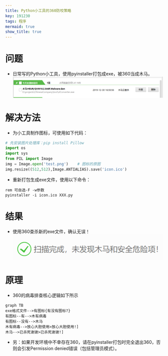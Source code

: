 ```yaml
---
title: Python小工具的360防咬策略
key: 191230
tags: 程序
mermaid: true
show_title: true
---
```


# 问题
- 日常写的Python小工具，使用pyinstaller打包成exe，被360当成木马。
![trojan](/res/191230/trojan.png)

# 解决方法
- 为小工具制作图标，可使用如下代码：
```python
# 先安装图片处理库：pip install Pillow
import os
import sys
from PIL import Image
img = Image.open('test.png')    # 图标的原图
img.resize((512,512),Image.ANTIALIAS).save('icon.ico') 
```
- 重新打包生成exe文件，使用以下命令：
```batch
rem 可自选-F -w参数
pyinstaller -i icon.ico XXX.py
```

# 结果
- 使用360查杀新的exe文件，确认无误！
![no_virus](/res/191230/no_virus.png)

# 原理
- 360的病毒排查核心逻辑如下所示
```mermaid
graph TB
exe格式文件-->有图标{有没有图标?}
有图标--有-->木有病毒
有图标--没有-->木马
木有病毒-->放心大胆使用>放心大胆使用!]
木马-->已杀死谢谢>已杀死谢谢!]
```
- 另：如果开发环境中不幸存在360，请在pyinstaller打包时完全退出360，否则会引发Permission denied错误（包括管理员模式）。
